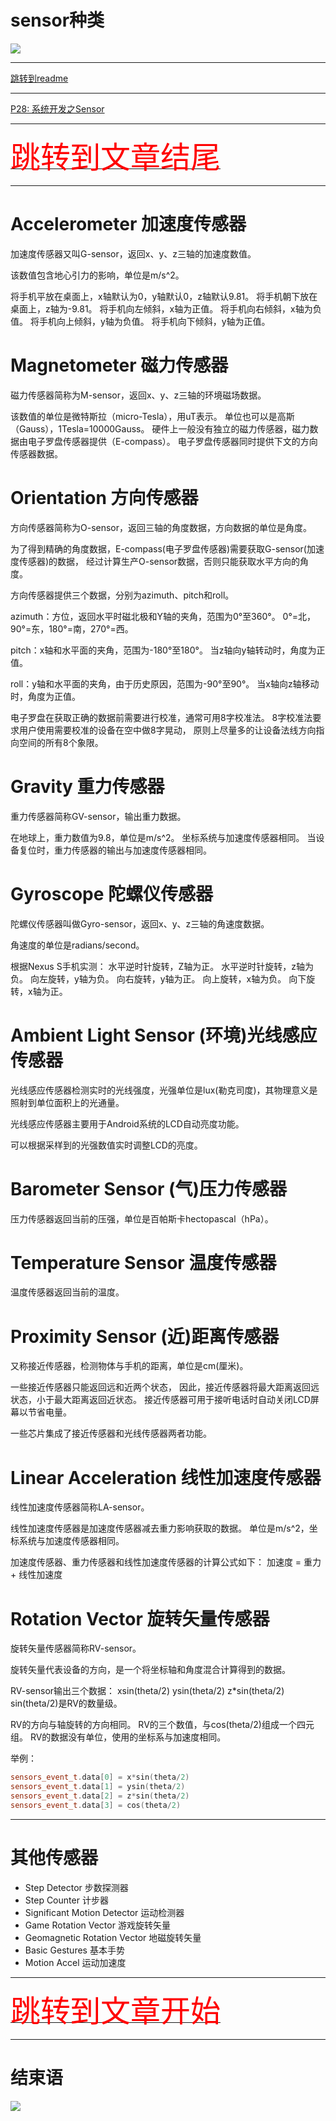 # sensor种类

<img src="../flower/flower_p28.png">

---


[跳转到readme](https://github.com/hfreeman2008/android_core_framework/blob/main/README-CN.md)


---

[P28: 系统开发之Sensor](https://github.com/hfreeman2008/android_core_framework/blob/main/P28_%E7%B3%BB%E7%BB%9F%E5%BC%80%E5%8F%91%E4%B9%8BSensor/%E7%B3%BB%E7%BB%9F%E5%BC%80%E5%8F%91%E4%B9%8BSensor.md)


---

[<font face='黑体' color=#ff0000 size=40 >跳转到文章结尾</font>](#结束语)

---


# Accelerometer 加速度传感器
加速度传感器又叫G-sensor，返回x、y、z三轴的加速度数值。

该数值包含地心引力的影响，单位是m/s^2。

将手机平放在桌面上，x轴默认为0，y轴默认0，z轴默认9.81。 将手机朝下放在桌面上，z轴为-9.81。 将手机向左倾斜，x轴为正值。 将手机向右倾斜，x轴为负值。 将手机向上倾斜，y轴为负值。 将手机向下倾斜，y轴为正值。

# Magnetometer 磁力传感器

磁力传感器简称为M-sensor，返回x、y、z三轴的环境磁场数据。

该数值的单位是微特斯拉（micro-Tesla），用uT表示。 单位也可以是高斯（Gauss），1Tesla=10000Gauss。 硬件上一般没有独立的磁力传感器，磁力数据由电子罗盘传感器提供（E-compass）。
电子罗盘传感器同时提供下文的方向传感器数据。

# Orientation 方向传感器

方向传感器简称为O-sensor，返回三轴的角度数据，方向数据的单位是角度。

为了得到精确的角度数据，E-compass(电子罗盘传感器)需要获取G-sensor(加速度传感器)的数据， 经过计算生产O-sensor数据，否则只能获取水平方向的角度。

方向传感器提供三个数据，分别为azimuth、pitch和roll。

azimuth：方位，返回水平时磁北极和Y轴的夹角，范围为0°至360°。 0°=北，90°=东，180°=南，270°=西。

pitch：x轴和水平面的夹角，范围为-180°至180°。 当z轴向y轴转动时，角度为正值。

roll：y轴和水平面的夹角，由于历史原因，范围为-90°至90°。 当x轴向z轴移动时，角度为正值。

电子罗盘在获取正确的数据前需要进行校准，通常可用8字校准法。 8字校准法要求用户使用需要校准的设备在空中做8字晃动， 原则上尽量多的让设备法线方向指向空间的所有8个象限。

# Gravity 重力传感器

重力传感器简称GV-sensor，输出重力数据。

在地球上，重力数值为9.8，单位是m/s^2。 坐标系统与加速度传感器相同。 当设备复位时，重力传感器的输出与加速度传感器相同。

# Gyroscope 陀螺仪传感器

陀螺仪传感器叫做Gyro-sensor，返回x、y、z三轴的角速度数据。

角速度的单位是radians/second。

根据Nexus S手机实测： 水平逆时针旋转，Z轴为正。 水平逆时针旋转，z轴为负。 向左旋转，y轴为负。 向右旋转，y轴为正。 向上旋转，x轴为负。 向下旋转，x轴为正。

# Ambient Light Sensor (环境)光线感应传感器
光线感应传感器检测实时的光线强度，光强单位是lux(勒克司度)，其物理意义是照射到单位面积上的光通量。

光线感应传感器主要用于Android系统的LCD自动亮度功能。

可以根据采样到的光强数值实时调整LCD的亮度。

# Barometer Sensor (气)压力传感器
压力传感器返回当前的压强，单位是百帕斯卡hectopascal（hPa）。

# Temperature Sensor 温度传感器
温度传感器返回当前的温度。

# Proximity Sensor (近)距离传感器
又称接近传感器，检测物体与手机的距离，单位是cm(厘米)。

一些接近传感器只能返回远和近两个状态， 因此，接近传感器将最大距离返回远状态，小于最大距离返回近状态。 接近传感器可用于接听电话时自动关闭LCD屏幕以节省电量。

一些芯片集成了接近传感器和光线传感器两者功能。

# Linear Acceleration 线性加速度传感器
线性加速度传感器简称LA-sensor。

线性加速度传感器是加速度传感器减去重力影响获取的数据。 单位是m/s^2，坐标系统与加速度传感器相同。

加速度传感器、重力传感器和线性加速度传感器的计算公式如下： 加速度 = 重力 + 线性加速度

# Rotation Vector 旋转矢量传感器
旋转矢量传感器简称RV-sensor。

旋转矢量代表设备的方向，是一个将坐标轴和角度混合计算得到的数据。

RV-sensor输出三个数据： xsin(theta/2) ysin(theta/2) z*sin(theta/2) sin(theta/2)是RV的数量级。

RV的方向与轴旋转的方向相同。 RV的三个数值，与cos(theta/2)组成一个四元组。 RV的数据没有单位，使用的坐标系与加速度相同。

举例：

```cpp
sensors_event_t.data[0] = x*sin(theta/2)
sensors_event_t.data[1] = ysin(theta/2)
sensors_event_t.data[2] = z*sin(theta/2)
sensors_event_t.data[3] = cos(theta/2)
```

---

# 其他传感器

- Step Detector 步数探测器
- Step Counter 计步器
- Significant Motion Detector 运动检测器
- Game Rotation Vector 游戏旋转矢量
- Geomagnetic Rotation Vector 地磁旋转矢量
- Basic Gestures 基本手势
- Motion Accel 运动加速度

---


[<font face='黑体' color=#ff0000 size=40 >跳转到文章开始</font>](#sensor种类)

---

# 结束语

<img src="../Images/end_001.png">